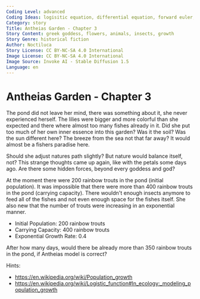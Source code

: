 ```yaml
---
Coding Level: advanced
Coding Ideas: logisitic equation, differential equation, forward euler, exponential, population growth
Category: story
Title: Antheias Garden - Chapter 3
Story Content: greek goddess, flowers, animals, insects, growth
Story Genre: historical fiction
Author: Noctiluca
Story License: CC BY-NC-SA 4.0 International
Image License: CC BY-NC-SA 4.0 International
Image Source: Invoke AI - Stable Diffusion 1.5
Language: en
---
```


# Antheias Garden - Chapter 3

The pond did not leave her mind, there was something about it, she never
experienced herself. The lilies were bigger and more colorful than she expected
and there where almost too many fishes already in it. Did she put too much of
her own inner essence into this garden? Was it the soil? Was the sun different
here? The breeze from the sea not that far away? It would almost be a fishers
paradise here.

Should she adjust natures path slightly? But nature would balance itself, not?
This strange thoughts came up again, like with the petals some days ago. Are
there some hidden forces, beyond every goddess and god?

At the moment there were 200 rainbow trouts in the pond (initial population). It
was impossible that there were more than 400 rainbow trouts in the pond
(carrying capacity). There wouldn't enough insects anymore to feed all of the
fishes and not even enough space for the fishes itself. She also new that the
number of trouts were increasing in an exponential manner.

- Initial Population: 200 rainbow trouts
- Carrying Capacity: 400 rainbow trouts
- Exponential Growth Rate: 0.4

After how many days, would there be already more than 350 rainbow trouts in the
pond, if Antheias model is correct?

<div data-solution="5"></div>

Hints:

- https://en.wikipedia.org/wiki/Population_growth
- https://en.wikipedia.org/wiki/Logistic_function#In_ecology:_modeling_population_growth
